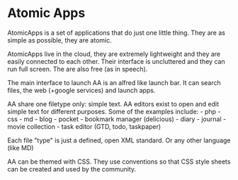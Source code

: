 # Atomic Apps

AtomicApps is a set of applications that do just one little thing. They are as simple as possible, they are atomic.

AtomicApps live in the cloud, they are extremely lightweight and they are easily connected to each other. Their interface is uncluttered and they can run full screen. The are also free (as in speech).

The main interface to launch AA is an alfred like launch bar. It can search files, the web (+google services) and launch apps.

AA share one filetype only: simple text. AA editors exist to open and edit simple text for different purposes. Some of the examples include:
	- php
	- css
	- md
	- blog
	- pocket
	- bookmark manager (delicious)
	- diary
	- journal
	- movie collection
	- task editor (GTD, todo, taskpaper)

Each file "type" is just a defined, open XML standard. Or any other language (like MD)

AA can be themed with CSS. They use conventions so that CSS style sheets can be created and used by the community.




